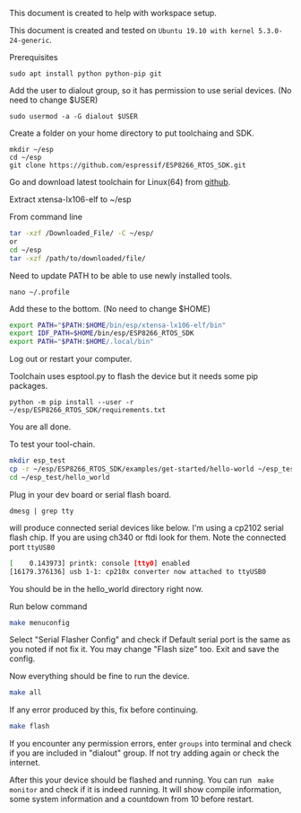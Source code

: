 This document is created to help with workspace setup.

This document is created and tested on ``` Ubuntu 19.10 with kernel 5.3.0-24-generic ```.

Prerequisites

```
sudo apt install python python-pip git
```

Add the user to dialout group, so it has permission to use serial devices. (No need to change $USER)

```
sudo usermod -a -G dialout $USER
```

Create a folder on your home directory to put toolchaing and SDK.

```
mkdir ~/esp
cd ~/esp
git clone https://github.com/espressif/ESP8266_RTOS_SDK.git
```
Go and download latest toolchain for Linux(64) from [github](https://github.com/espressif/ESP8266_RTOS_SDK).

Extract xtensa-lx106-elf to ~/esp

From command line 

```bash
tar -xzf /Downloaded_File/ -C ~/esp/
or
cd ~/esp 
tar -xzf /path/to/downloaded/file/
```

Need to update PATH to be able to use newly installed tools.

```
nano ~/.profile
```

Add these to the bottom. (No need to change $HOME)

```bash
export PATH="$PATH:$HOME/bin/esp/xtensa-lx106-elf/bin"
export IDF_PATH=$HOME/bin/esp/ESP8266_RTOS_SDK
export PATH="$PATH:$HOME/.local/bin"
```

Log out or restart your computer.

Toolchain uses esptool.py to flash the device but it needs some pip packages.

```
python -m pip install --user -r ~/esp/ESP8266_RTOS_SDK/requirements.txt
```

You are all done.

To test your tool-chain.

```bash
mkdir esp_test
cp -r ~/esp/ESP8266_RTOS_SDK/examples/get-started/hello-world ~/esp_test
cd ~/esp_test/hello_world
```

Plug in your dev board or serial flash board.

```
dmesg | grep tty
```

will produce connected serial devices like below. I'm using a cp2102 serial flash chip. If you are using ch340 or ftdi look for them. Note the connected port ```ttyUSB0```

```bash
[    0.143973] printk: console [tty0] enabled
[16179.376136] usb 1-1: cp210x converter now attached to ttyUSB0
```

You should be in the hello_world directory right now.

Run below command

```bash
make menuconfig
```

Select "Serial Flasher Config" and check if Default serial port is the same as you noted if not fix it. You may change "Flash size" too. Exit and save the config.

Now everything should be fine to run the device.



```bash
make all
```

If any error produced by this, fix before continuing.

```bash
make flash
```

If you encounter any permission errors, enter ```groups``` into terminal and check if you are included in "dialout" group. If not try adding again or check the internet.

After this your device should be flashed and running. You can run ``` make monitor``` and check if it is indeed running. It will show compile information, some system information and a countdown from 10 before restart.







